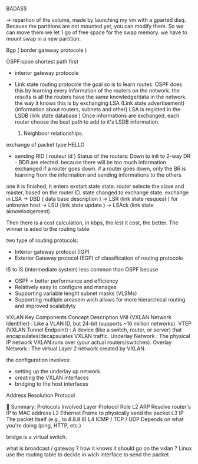 BADASS

-> repartion of the volume, made by launching my vm with a gparted disq. Becaues the partitions are not mounted yet, you can modify them. So we can move them
we let 1 go of free space for the swap memory. we have to mount swap in a new partition.

Bgp ( border gateway protocole ) 

OSPF:opon shortest path first
- interior gateway protocole
- Link state routing protocole
 the goal so is to learn routes.
OSPF does this by learning every information of the routers on the network. the results is all the routers have the same knowledge/data in the network.
the way it knows this is by exchanging LSA (Link state advertisement)(information about routers, subnets and other)
LSA is registed in the LSDB (link state database )
Once informations are exchanged, each router choose the best path to add to it's LSDB information.

	1) Neighboor relationships.

exchange of packet type HELLO
- sending RID ( routeur id ) 
Status of the routers: Down to init to 2-way
DR - BDR are elected. because there will be too much information exchanged if a router goes down.
if a router goes down, only the BR is learning from the information and sending informations to the others

one it is finished, it enters exstart state state.
router selecte the slave and master, based on the router ID.
state changed to exchange state. exchange in LSA -> DBD ( data base description )
-> LSR (link state resquest ) for unknown host
-> LSU (link state update )
-> LSAck (link state aknowlodgement)   

Then there is a cost calculation, in kbps, the lest it cost, the better. The winner is aded to the routing table

two type of routing protocols:
- Interior gateway protocol (IGP)
- Exterior Gateway protocol (EGP)
cf classification of routing protocole

IS to IS (intermediate system)
less common than OSPF
becuse
- OSPF = better performance and efficiency
- Relatively easy to configure and manages
- Supporting variable lenght subnet masks (VLSMs)
- Supporting multiple areasem wich allows for more hierarchical routing and improved scalabilyty

 VXLAN Key Components
Concept	Description
VNI (VXLAN Network Identifier)	: Like a VLAN ID, but 24-bit (supports ~16 million networks).
VTEP (VXLAN Tunnel Endpoint)	: A device (like a switch, router, or server) that encapsulates/decapsulates VXLAN traffic.
Underlay Network		: The physical IP network VXLAN runs over (your actual routers/switches).
Overlay Network			: The virtual Layer 2 network created by VXLAN.

the configuration involves:
- setting up the underlay up network.
- creating the VXLAN interfaces
- bridging to the host interfaces

Address Resolution Protocol

💬 Summary: Protocols Involved
Layer	Protocol	Role
L2	ARP		Resolve router's IP to MAC address
L2	Ethernet	Frame to physically send the packet
L3	IP		The packet itself (e.g., to 8.8.8.8)
L4	ICMP / TCP / UDP	Depends on what you're doing (ping, HTTP, etc.)

bridge is a virtual switch. 

what is broadcast / gateway ?
how it knows it should go on the vxlan ?
Linux use the routing table to decide in wich interface to send the packet